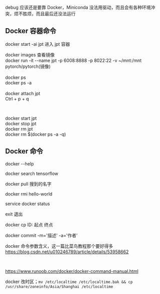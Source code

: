 
debug 应该还是要靠 Docker，Miniconda 没法用驱动，而且会有各种环境冲突，烦不胜烦，而且最后还没法运行  




## Docker 容器命令 

docker start -ai jpt 进入 jpt 容器  




docker images 查看镜像  
docker run -it --name jpt -p 6008:8888 -p 8022:22 -v ~/mnt:/mnt pytorch/pytorch(镜像)  
<br>
docker ps  
docker ps -a  
<br> 
docker attach jpt  
Ctrl + p + q

<br>

docker start jpt  <br>
docker stop jpt  <br>
docker rm jpt  
docker rm $(docker ps -a -q)  



## Docker 命令 

docker --help 

docker search tensorflow 

docker pull 搜到的名字

docker rmi hello-world 

service docker status

exit 退出

docker cp  ID: 起点  终点 

docker commit -m='描述' -a='作者'     

docker 命令参数含义，这一篇比菜鸟教程那个要好得多 https://blog.csdn.net/u010246789/article/details/53958662  

<br>

https://www.runoob.com/docker/docker-command-manual.html


docker 改时区；`mv /etc/localtime /etc/localtime.bak && cp /usr/share/zoneinfo/Asia/Shanghai /etc/localtime`          
